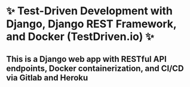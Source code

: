 # ✨ Test-Driven Development with Django, Django REST Framework, and Docker (TestDriven.io) ✨

## This is a Django web app with RESTful API endpoints, Docker containerization, and CI/CD via Gitlab and Heroku 